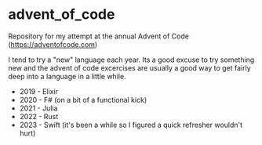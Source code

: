 # advent_of_code

Repository for my attempt at the annual Advent of Code (<https://adventofcode.com>)

I tend to try a "new" language each year. Its a good excuse to try something new and the advent of code excercises are usually a good way to get fairly deep into a language in a little while.

* 2019 - Elixir
* 2020 - F# (on a bit of a functional kick)
* 2021 - Julia
* 2022 - Rust
* 2023 - Swift (it's been a while so I figured a quick refresher wouldn't hurt)
